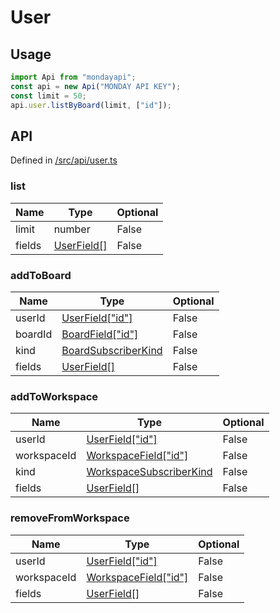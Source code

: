 # User

## Usage

```typescript
import Api from "mondayapi";
const api = new Api("MONDAY API KEY");
const limit = 50;
api.user.listByBoard(limit, ["id"]);
```

## API

Defined in [/src/api/user.ts](../src/api/user.ts)

### **list**

| Name   | Type                                     | Optional |
| ------ | ---------------------------------------- | -------- |
| limit  | number                                   | False    |
| fields | [UserField[]](../src/interfaces/user.ts) | False    |

### **addToBoard**

| Name    | Type                                              | Optional |
| ------- | ------------------------------------------------- | -------- |
| userId  | [UserField["id"]](../src/interfaces/user.ts)      | False    |
| boardId | [BoardField["id"]](../src/interfaces/board.ts)    | False    |
| kind    | [BoardSubscriberKind](../src/interfaces/board.ts) | False    |
| fields  | [UserField[]](../src/interfaces/user.ts)          | False    |

### **addToWorkspace**

| Name        | Type                                                      | Optional |
| ----------- | --------------------------------------------------------- | -------- |
| userId      | [UserField["id"]](../src/interfaces/user.ts)              | False    |
| workspaceId | [WorkspaceField["id"]](../src/interfaces/workspace.ts)    | False    |
| kind        | [WorkspaceSubscriberKind](../src/interfaces/workspace.ts) | False    |
| fields      | [UserField[]](../src/interfaces/user.ts)                  | False    |

### **removeFromWorkspace**

| Name        | Type                                                   | Optional |
| ----------- | ------------------------------------------------------ | -------- |
| userId      | [UserField["id"]](../src/interfaces/user.ts)           | False    |
| workspaceId | [WorkspaceField["id"]](../src/interfaces/workspace.ts) | False    |
| fields      | [UserField[]](../src/interfaces/user.ts)               | False    |

